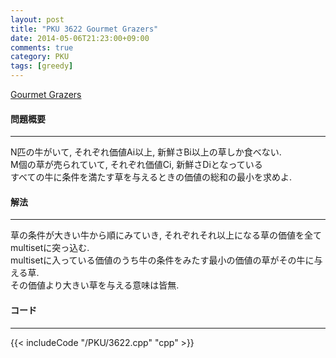 ```yaml
---
layout: post
title: "PKU 3622 Gourmet Grazers"
date: 2014-05-06T21:23:00+09:00
comments: true
category: PKU
tags: [greedy]
---
```


[Gourmet Grazers](http://poj.org/problem?id=3622)

#### 問題概要

****

N匹の牛がいて, それぞれ価値Ai以上, 新鮮さBi以上の草しか食べない.<br>
M個の草が売られていて, それぞれ価値Ci, 新鮮さDiとなっている<br>
すべての牛に条件を満たす草を与えるときの価値の総和の最小を求めよ.


#### 解法

****

草の条件が大きい牛から順にみていき, それぞれそれ以上になる草の価値を全てmultisetに突っ込む.<br>
multisetに入っている価値のうち牛の条件をみたす最小の価値の草がその牛に与える草.<br>
その価値より大きい草を与える意味は皆無.


#### コード

****

{{< includeCode "/PKU/3622.cpp" "cpp" >}}

